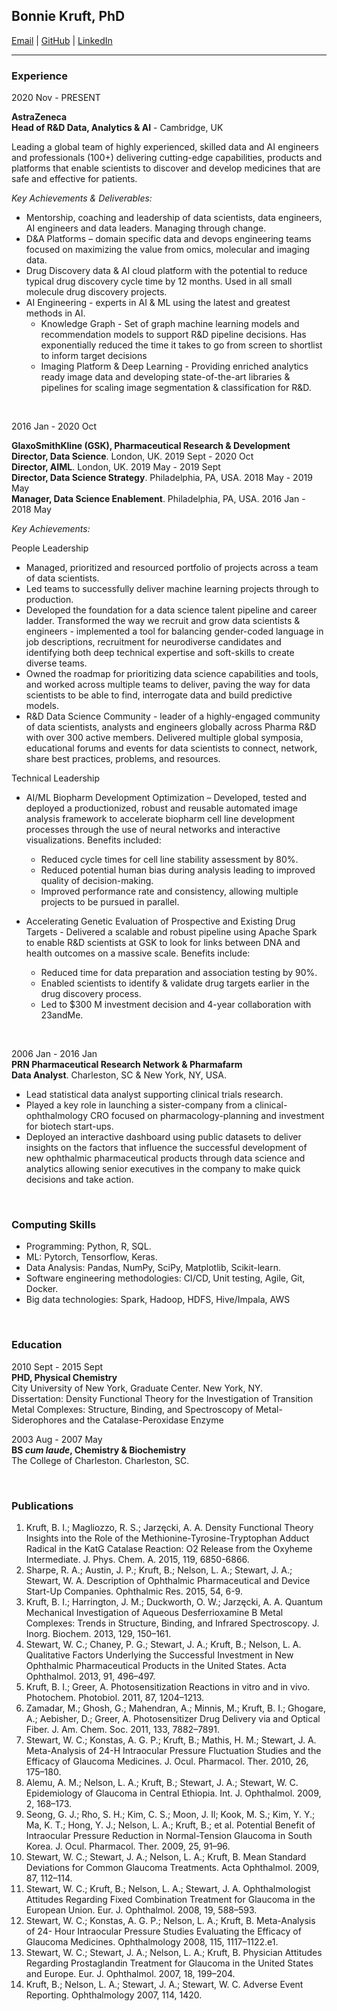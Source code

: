 
## Bonnie Kruft, PhD
[Email](mailto:bonnie.kruft@gmail.com)  |   [GitHub](http://github.com/bonniekruft)  |  [LinkedIn](http://linkedin.com/in/bonniekruft)

______________________________________________________________________________________________________________________________________________________________________________

### Experience
  
2020 Nov - PRESENT  

**AstraZeneca**      
**Head of R&D Data, Analytics & AI** - Cambridge, UK					     
				         	                    
Leading a global team of highly experienced, skilled data and AI engineers and professionals (100+) delivering cutting-edge capabilities, products and platforms that enable scientists to discover and develop medicines that are safe and effective for patients.  

*Key Achievements & Deliverables:*

*	Mentorship, coaching and leadership of data scientists, data engineers, AI engineers and data leaders. Managing through change. 
*	D&A Platforms – domain specific data and devops engineering teams focused on maximizing the value from omics, molecular and imaging data.
*	Drug Discovery data & AI cloud platform with the potential to reduce typical drug discovery cycle time by 12 months. Used in all small molecule drug discovery projects. 
* AI Engineering - experts in AI & ML using the latest and greatest methods in AI.
  * Knowledge Graph - Set of graph machine learning models and recommendation models to support R&D pipeline decisions. Has exponentially reduced the time it takes to go from screen to shortlist to inform target decisions
  * Imaging Platform & Deep Learning - Providing enriched analytics ready image data and developing state-of-the-art libraries & pipelines for scaling image segmentation & classification for R&D.     
<br/>  

2016 Jan - 2020 Oct

**GlaxoSmithKline (GSK), Pharmaceutical Research & Development**  
**Director, Data Science**. London, UK. 2019 Sept - 2020 Oct					            	              
**Director, AIML**. London, UK. 2019 May - 2019 Sept  	               		                                                       	                                  
**Director, Data Science Strategy**. Philadelphia, PA, USA. 2018 May - 2019 May                             	                               
**Manager, Data Science Enablement**. Philadelphia, PA, USA.  2016 Jan - 2018 May    

*Key Achievements:*  

People Leadership                                                      	      
*	Managed, prioritized and resourced portfolio of projects across a team of data scientists.
*	Led teams to successfully deliver machine learning projects through to production.
*	Developed the foundation for a data science talent pipeline and career ladder. Transformed the way we recruit and grow data scientists & engineers - implemented a tool for balancing gender-coded language in job descriptions, recruitment for neurodiverse candidates and identifying both deep technical expertise and soft-skills to create diverse teams.
*	Owned the roadmap for prioritizing data science capabilities and tools, and worked across multiple teams to deliver, paving the way for data scientists to be able to find, interrogate data and build predictive models.
* R&D Data Science Community - leader of a highly-engaged community of data scientists, analysts and engineers globally across Pharma R&D with over 300 active members. Delivered multiple global symposia, educational forums and events for data scientists to connect, network, share best practices, problems, and resources.  

Technical Leadership   
* AI/ML Biopharm Development Optimization – Developed, tested and deployed a productionized, robust and reusable automated image analysis framework to accelerate biopharm cell line development processes through the use of neural networks and interactive visualizations. Benefits included:  
  *	Reduced cycle times for cell line stability assessment by 80%.
  *	Reduced potential human bias during analysis leading to improved quality of decision-making.
  *	Improved performance rate and consistency, allowing multiple projects to be pursued in parallel.

* Accelerating Genetic Evaluation of Prospective and Existing Drug Targets - Delivered a scalable and robust pipeline using Apache Spark to enable R&D scientists at GSK to look for links between DNA and health outcomes on a massive scale. Benefits include:  
  *	Reduced time for data preparation and association testing by 90%. 
  *	Enabled scientists to identify & validate drug targets earlier in the drug discovery process.  
  * Led to $300 M investment decision and 4-year collaboration with 23andMe.  
  
    
<br/>  

2006 Jan - 2016 Jan      
**PRN Pharmaceutical Research Network & Pharmafarm**                		      
**Data Analyst**. Charleston, SC & New York, NY, USA.                                                                  	   
  * Lead statistical data analyst supporting clinical trials research.  
  * Played a key role in launching a sister-company from a clinical-ophthalmology CRO focused on pharmacology-planning and investment for biotech start-ups.  
  * Deployed an interactive dashboard using public datasets to deliver insights on the factors that influence the successful development of new ophthalmic pharmaceutical products through data science and analytics allowing senior executives in the company to make quick decisions and take action.  

<br/>  

### Computing Skills  
*	Programming: Python, R, SQL.
*	ML: Pytorch, Tensorflow, Keras.
*	Data Analysis: Pandas, NumPy, SciPy, Matplotlib, Scikit-learn.
*	Software engineering methodologies: CI/CD, Unit testing, Agile, Git, Docker.
*	Big data technologies: Spark, Hadoop, HDFS, Hive/Impala, AWS 

<br/>  

### Education       
2010 Sept - 2015 Sept  
**PHD, Physical Chemistry**                   		
City University of New York, Graduate Center. New York, NY.      
Dissertation: Density Functional Theory for the Investigation of Transition Metal Complexes: Structure, Binding, and Spectroscopy of Metal-Siderophores and the Catalase-Peroxidase Enzyme  

2003 Aug - 2007 May  
**BS *cum laude*, Chemistry & Biochemistry**                                        	       	
The College of Charleston. Charleston, SC.      


<br/>  

### Publications    
1. 	Kruft, B. I.; Magliozzo, R. S.; Jarzęcki, A. A. Density Functional Theory Insights into the Role of the Methionine-Tyrosine-Tryptophan Adduct Radical in the KatG Catalase Reaction: O2 Release from the Oxyheme Intermediate. J. Phys. Chem. A. 2015, 119, 6850-6866.
2. 	Sharpe, R. A.; Austin, J. P.; Kruft, B.; Nelson, L. A.; Stewart, J. A.; Stewart, W. A. Description of Ophthalmic Pharmaceutical and Device Start-Up Companies. Ophthalmic Res. 2015, 54, 6-9.
3. 	Kruft, B. I.; Harrington, J. M.; Duckworth, O. W.; Jarzęcki, A. A. Quantum Mechanical Investigation of Aqueous Desferrioxamine B Metal Complexes: Trends in Structure, Binding, and Infrared Spectroscopy. J. Inorg. Biochem. 2013, 129, 150–161.
4. 	Stewart, W. C.; Chaney, P. G.; Stewart, J. A.; Kruft, B.; Nelson, L. A. Qualitative Factors Underlying the Successful Investment in New Ophthalmic Pharmaceutical Products in the United States. Acta Ophthalmol. 2013, 91, 496–497.
5. 	Kruft, B. I.; Greer, A. Photosensitization Reactions in vitro and in vivo. Photochem. Photobiol. 2011, 87, 1204–1213.
6. 	Zamadar, M.; Ghosh, G.; Mahendran, A.; Minnis, M.; Kruft, B. I.; Ghogare, A.; Aebisher, D.; Greer, A. Photosensitizer Drug Delivery via and Optical Fiber. J. Am. Chem. Soc. 2011, 133, 7882–7891.
7. 	Stewart, W. C.; Konstas, A. G. P.; Kruft, B.; Mathis, H. M.; Stewart, J. A. Meta-Analysis of 24-H Intraocular Pressure Fluctuation Studies and the Efficacy of Glaucoma Medicines. J. Ocul. Pharmacol. Ther. 2010, 26, 175–180.
8. 	Alemu, A. M.; Nelson, L. A.; Kruft, B.; Stewart, J. A.; Stewart, W. C. Epidemiology of Glaucoma in Central Ethiopia. Int. J. Ophthalmol. 2009, 2, 168–173.
9. 	Seong, G. J.; Rho, S. H.; Kim, C. S.; Moon, J. Il; Kook, M. S.; Kim, Y. Y.; Ma, K. T.; Hong, Y. J.; Nelson, L. A.; Kruft, B.; et al. Potential Benefit of Intraocular Pressure Reduction in Normal-Tension Glaucoma in South Korea. J. Ocul. Pharmacol. Ther. 2009, 25, 91–96.
10.  Stewart, W. C.; Stewart, J. A.; Nelson, L. A.; Kruft, B. Mean Standard Deviations for Common Glaucoma Treatments. Acta Ophthalmol. 2009, 87, 112–114.
11.  Stewart, W. C.; Kruft, B.; Nelson, L. A.; Stewart, J. A. Ophthalmologist Attitudes Regarding Fixed Combination Treatment for Glaucoma in the European Union. Eur. J. Ophthalmol. 2008, 19, 588–593.
12.  Stewart, W. C.; Konstas, A. G. P.; Nelson, L. A.; Kruft, B. Meta-Analysis of 24- Hour Intraocular Pressure Studies Evaluating the Efficacy of Glaucoma Medicines. Ophthalmology 2008, 115, 1117–1122.e1.
13.  Stewart, W. C.; Stewart, J. A.; Nelson, L. A.; Kruft, B. Physician Attitudes Regarding Prostaglandin Treatment for Glaucoma in the United States and Europe. Eur. J. Ophthalmol. 2007, 18, 199–204.
14.  Kruft, B.; Nelson, L. A.; Stewart, J. A.; Stewart, W. C. Adverse Event Reporting. Ophthalmology 2007, 114, 1420.

